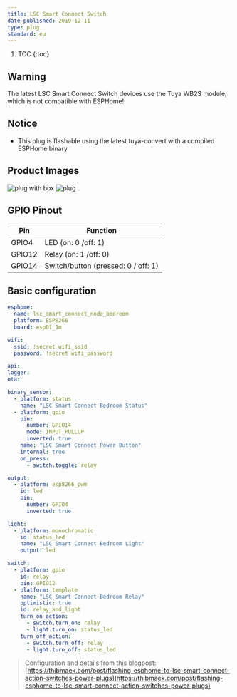 ```yaml
---
title: LSC Smart Connect Switch
date-published: 2019-12-11
type: plug
standard: eu
---
```


1. TOC
{:toc}

## Warning

The latest LSC Smart Connect Switch devices use the Tuya WB2S module, which is not compatible with ESPHome!

## Notice

- This plug is flashable using the latest tuya-convert with a compiled ESPHome binary

## Product Images

![plug with box](https://www.action.com/globalassets/cmsarticleimages/79/77/2578677_8712879142799-111.png?preset=mediaSliderImageLargeHD)
![plug](https://www.action.com/globalassets/cmsarticleimages/79/78/2578677_8712879142799-110_02.png?preset=mediaSliderImageLargeHD)

## GPIO Pinout

| Pin     | Function                            |
|---------|-------------------------------------|
| GPIO4   | LED (on: 0 /off: 1)                 |
| GPIO12  | Relay (on: 1 /off: 0)               |
| GPIO14  | Switch/button (pressed: 0 / off: 1) |

## Basic configuration

```yml
esphome:
  name: lsc_smart_connect_node_bedroom
  platform: ESP8266
  board: esp01_1m

wifi:
  ssid: !secret wifi_ssid
  password: !secret wifi_password

api:
logger:
ota:

binary_sensor:
  - platform: status
    name: "LSC Smart Connect Bedroom Status"
  - platform: gpio
    pin:
      number: GPIO14
      mode: INPUT_PULLUP
      inverted: true
    name: "LSC Smart Connect Power Button"
    internal: true
    on_press:
      - switch.toggle: relay

output:
  - platform: esp8266_pwm
    id: led
    pin:
      number: GPIO4
      inverted: true

light:
  - platform: monochromatic
    id: status_led
    name: "LSC Smart Connect Bedroom Light"
    output: led

switch:
  - platform: gpio
    id: relay
    pin: GPIO12
  - platform: template
    name: "LSC Smart Connect Bedroom Relay"
    optimistic: true
    id: relay_and_light
    turn_on_action:
      - switch.turn_on: relay
      - light.turn_on: status_led
    turn_off_action:
      - switch.turn_off: relay
      - light.turn_off: status_led
```

> Configuration and details from this blogpost: [https://thibmaek.com/post/flashing-esphome-to-lsc-smart-connect-action-switches-power-plugs](https://thibmaek.com/post/flashing-esphome-to-lsc-smart-connect-action-switches-power-plugs)
